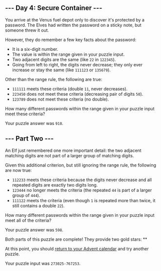 --- Day 4: Secure Container ---
-------------------------------

You arrive at the Venus fuel depot only to discover it's protected by a password. The Elves had written the password on a sticky note, but someone threw it out.

However, they do remember a few key facts about the password:

-   It is a six-digit number.
-   The value is within the range given in your puzzle input.
-   Two adjacent digits are the same (like `22` in `122345`).
-   Going from left to right, the digits never decrease; they only ever increase or stay the same (like `111123` or `135679`).

Other than the range rule, the following are true:

-   `111111` meets these criteria (double `11`, never decreases).
-   `223450` does not meet these criteria (decreasing pair of digits `50`).
-   `123789` does not meet these criteria (no double).

How many different passwords within the range given in your puzzle input meet these criteria?

Your puzzle answer was `910`.

--- Part Two ---
----------------

An Elf just remembered one more important detail: the two adjacent matching digits are not part of a larger group of matching digits.

Given this additional criterion, but still ignoring the range rule, the following are now true:

-   `112233` meets these criteria because the digits never decrease and all repeated digits are exactly two digits long.
-   `123444` no longer meets the criteria (the repeated `44` is part of a larger group of `444`).
-   `111122` meets the criteria (even though `1` is repeated more than twice, it still contains a double `22`).

How many different passwords within the range given in your puzzle input meet all of the criteria?

Your puzzle answer was `598`.

Both parts of this puzzle are complete! They provide two gold stars: **

At this point, you should [return to your Advent calendar](https://adventofcode.com/2019) and try another puzzle.

Your puzzle input was `273025-767253`.
